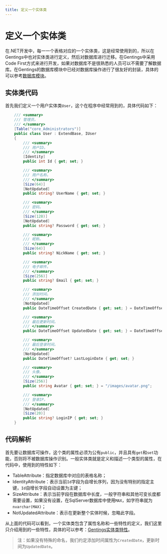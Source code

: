 ```yaml
---
title: 定义一个实体类
---
```


# 定义一个实体类

在.NET开发中，每一一个表格对应的一个实体类，这是经常使用到的，所以在Gentings中也对实体类进行定义，然后对数据库进行迁移。在Gentings中采用Code First方式来进行开发，如果对数据库不是很熟悉的人员可以不需要了解数据库。在Gentings的数据库模块中已经对数据库操作进行了很友好的封装，具体的可以参考[数据库模块](../gentings/data/index.md)。

## 实体类代码

首先我们定义一个用户实体类`User`，这个在程序中经常用到的，具体代码如下：

```csharp
    /// <summary>
    /// 管理员。
    /// </summary>
    [Table("core_Administrators")]
    public class User : ExtendBase, IUser
    {
        /// <summary>
        /// 用户ID。
        /// </summary>
        [Identity]
        public int Id { get; set; }

        /// <summary>
        /// 用户名称。
        /// </summary>
        [Size(64)]
        [NotUpdated]
        public string? UserName { get; set; }

        /// <summary>
        /// 密码。
        /// </summary>
        [Size(128)]
        [NotUpdated]
        public string? Password { get; set; }

        /// <summary>
        /// 昵称。
        /// </summary>
        [Size(64)]
        public string? NickName { get; set; }

        /// <summary>
        /// 电子邮件。
        /// </summary>
        [Size(256)]
        public string? Email { get; set; }

        /// <summary>
        /// 添加时间。
        /// </summary>
        [NotUpdated]
        public DateTimeOffset CreatedDate { get; set; } = DateTimeOffset.Now;

        /// <summary>
        /// 最后更新时间。
        /// </summary>
        public DateTimeOffset UpdatedDate { get; set; } = DateTimeOffset.Now;

        /// <summary>
        /// 最后登录时间。
        /// </summary>
        [NotUpdated]
        public DateTimeOffset? LastLoginDate { get; set; }

        /// <summary>
        /// 头像。
        /// </summary>
        [Size(256)]
        public string Avatar { get; set; } = "/images/avatar.png";

        /// <summary>
        /// 登录IP。
        /// </summary>
        [NotUpdated]
        [Size(20)]
        public string? LoginIP { get; set; }
    }
```

## 代码解析

首先要让数据库可操作，这个类的属性必须为公有`public`，并且具有`get`和`set`功能，否则将不被数据库操作识别。一般实体类就是定义和描述一个类型的属性，在代码中，使用到的特性如下：

* TableAttribute：指定数据库中对应的表格名称；
* IdentityAttribute：表示当前`Id`字段为自增长序列，因为没有特别的指定主键，`Id`自增长字段自动设置为主键；
* SizeAttribute：表示当前字段在数据库中长度，一般字符串和其他可变长度都需要设置，如果没有设置，在SqlServer数据库中使用`MAX`，如字符串就为`nvarchar(MAX)`；
* NotUpdatedAttribute：表示在更新整个实体时候，忽略此字段。

从上面的代码可以看到，一个实体类包含了属性名称和一些特性的定义，我们这里只介绍用到的一些特性，具体的可以参考：[Gentings实体类特性](../gentings/data/attributes.md)。

> 注：如果没有特殊的命名，我们约定添加时间属性为`CreatedDate`，更新时间为`UpdatedDate`。